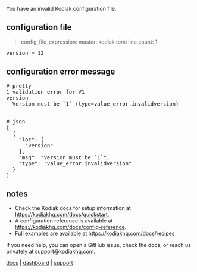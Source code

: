 You have an invalid Kodiak configuration file.

## configuration file
> config_file_expression: master:.kodiak.toml
> line count: 1

<pre>
version = 12
</pre>

## configuration error message
<pre>
# pretty 
1 validation error for V1
version
  Version must be `1` (type=value_error.invalidversion)


# json 
[
  {
    "loc": [
      "version"
    ],
    "msg": "Version must be `1`",
    "type": "value_error.invalidversion"
  }
]
</pre>

## notes
- Check the Kodiak docs for setup information at https://kodiakhq.com/docs/quickstart.
- A configuration reference is available at https://kodiakhq.com/docs/config-reference.
- Full examples are available at https://kodiakhq.com/docs/recipes


If you need help, you can open a GitHub issue, check the docs, or reach us privately at support@kodiakhq.com.

[docs](https://kodiakhq.com/docs/troubleshooting) | [dashboard](https://app.kodiakhq.com) | [support](https://kodiakhq.com/help)

